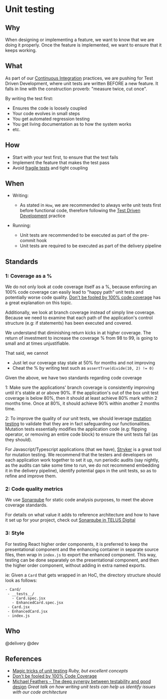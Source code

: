 # Unit testing

## Why

When designing or implementing a feature, we want to know that we are doing it properly. Once the feature is implemented, we want to ensure that it keeps working.

## What

As part of our [Continuous Integration](../process/continuous-integration.md) practices, we are pushing for Test Driven Development, where unit tests are written BEFORE a new feature. It falls in line with the construction proverb: "measure twice, cut once".

By writing the test first:

- Ensures the code is loosely coupled
- Your code evolves in small steps
- You get automated regression testing
- You get living documentation as to how the system works
- etc.

## How

- Start with your test first, to ensure that the test fails
- Implement the feature that makes the test pass
- Avoid [fragile tests](https://www.youtube.com/watch?v=URSWYvyc42M) and tight coupling


## When

- Writing:
  - As stated in `How`, we are recommended to always write unit tests first before functional code, therefore following the [Test Driven Development][TDD] practice

- Running:
  - Unit tests are recommended to be executed as part of the pre-commit hook
  - Unit tests are required to be executed as part of the delivery pipeline

## Standards

### 1: Coverage as a %

We do not only look at code coverage itself as a %, because enforcing an 100% code coverage can easily lead to "happy path" unit tests and potentially worse code quality. [Don't be fooled by 100% code coverage][Fooled by 100%] has a great explanation on this topic.

Additionally, we look at branch coverage instead of simply line coverage. Because we need to examine that each path of the application's control structure (e.g: if statements) has been executed and covered.

We understand that diminishing return kicks in at higher coverage. The return of investment to increase the coverage % from 98 to 99, is going to small and  at times unjustifiable.

That said, we cannot 
- Just let our coverage stay stale at 50% for months and not improving
- Cheat the % by writing test such as ```assertTrue(divide(10, 2) != 0)```

Given the above, we have two standards regarding code coverage

1: Make sure the applications' branch coverage is consistently improving until it's stable at or above 90%. If the application's out of the box unit test coverage is below 80%, then it should at least achieve 80% mark within 2 months time. Once at 80%, it should achieve 90% within another 2 months time.

2: To improve the quality of our unit tests, we should leverage [mutation testing][Mutation testing] to validate that they are in fact safeguarding our functionalities. Mutation tests essentially modifies the application code (e.g: flipping operator, or removing an entire code block) to ensure the unit tests fail (as they should).

For Javascript/Typescript applications (that we have), [Stryker][Stryker] is a great tool for mutation testing. We recommend that the testers and developers on each application work together to set it up, run periodic audits (say nightly, as the audits can take some time to run, we do not recommend embedding it in the delivery pipeline), identify potential gaps in the unit tests, so as to refine and improve them.


### 2: Code quality metrics

We use [Sonarqube][Sonarqube] for static code analysis purposes, to meet the above coverage standards. 

For details on what value it adds to reference architecture and how to have it set up for your project, check out [Sonarqube in TELUS Digital][Sonarqube in TELUS Digital]

### 3: Style

For testing React higher order components, it is preferred to keep the presentational component and the enhancing container in separate source files, then wrap in `index.js` to export the enhanced component. This way, testing can be done separately on the presentational component, and then the higher order component, without adding in extra named exports.

ie: Given a `Card` that gets wrapped in an HoC, the directory structure should look as follows:
```
- Card/
 - __tests__/
   - Card.spec.jsx
   - EnhancedCard.spec.jsx
 - Card.jsx
 - EnhancedCard.jsx
 - index.js
```

## Who

@delivery @dev

## References

- [Magic tricks of unit testing](https://www.youtube.com/watch?v=URSWYvyc42M) _Ruby, but excellent concepts_
- [Don't be fooled by 100% Code Coverage][Fooled by 100%]
- [Michael Feathers - The deep synergy between testability and good design](https://www.youtube.com/watch?v=4cVZvoFGJTU) _Great talk on how writing unit tests can help us identify issues with our code architecture_


[Starter-kit: unit test]: https://github.com/telusdigital/telus-isomorphic-starter-kit/blob/master/DOCKER.md#unit-testing
[TDD]: https://en.wikipedia.org/wiki/Test-driven_development
[Sonarqube]: https://github.com/SonarSource/sonarqube
[Sonarqube in TELUS Digital]: https://github.com/telusdigital/sonarqube
[Fooled by 100%]: http://ordepdev.me/posts/code-coverage
[Mutation testing]: https://en.wikipedia.org/wiki/Mutation_testing
[Stryker]: http://stryker-mutator.io/

